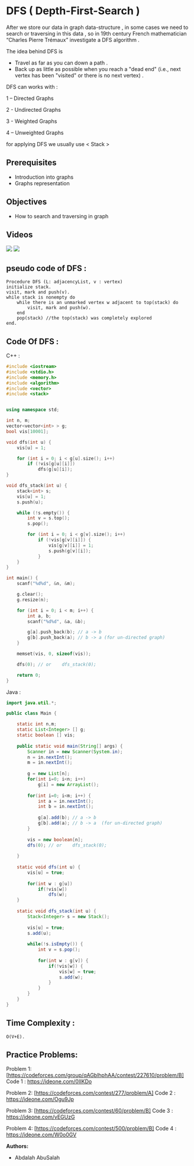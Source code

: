 # DFS ( Depth-First-Search )

After we store our data in graph data-structure , in some cases we need to search or traversing in this data , so in 19th century French mathematician “Charles Pierre Trémaux” investigate a DFS algorithm .

The idea behind DFS is 
- Travel as far as you can down a path .
- Back up as little as possible when you reach a "dead end" (i.e., next vertex has been "visited" or there is no next vertex) .

DFS can works with : 

1 – Directed Graphs 

2 - Undirected Graphs

3 - Weighted Graphs

4 – Unweighted Graphs

for applying DFS we usually use < Stack > 

## Prerequisites

* Introduction into graphs
* Graphs representation

## Objectives

* How to search and traversing in graph

## Videos 

[![](https://i.ytimg.com/vi/Qu6wQEAqyx0/hqdefault.jpg)](https://www.youtube.com/watch?v=Qu6wQEAqyx0)
[![](https://i.ytimg.com/vi/HvUCH2Swf2I/hqdefault.jpg)](https://www.youtube.com/watch?v=HvUCH2Swf2I)


## pseudo code of DFS :
```
Procedure DFS (L: adjacencyList, v : vertex)
initialize stack.
visit, mark and push(v).
while stack is nonempty do 
	while there is an unmarked vertex w adjacent to top(stack) do 
		visit, mark and push(w).
	end
	pop(stack) //the top(stack) was completely explored
end.
```

## Code Of DFS :

C++ :


```cpp
#include <iostream>
#include <stdio.h>
#include <memory.h>
#include <algorithm>
#include <vector>
#include <stack>


using namespace std;

int n, m;
vector<vector<int> > g;
bool vis[10001];

void dfs(int u) {
	vis[u] = 1;

	for (int i = 0; i < g[u].size(); i++)
		if (!vis[g[u][i]])
			dfs(g[u][i]);
}

void dfs_stack(int u) {
	stack<int> s;
	vis[u] = 1;
	s.push(u);

	while (!s.empty()) {
		int v = s.top();
		s.pop();

		for (int i = 0; i < g[v].size(); i++)
			if (!vis[g[v][i]]) {
				vis[g[v][i]] = 1;
				s.push(g[v][i]);
			}
	}
}

int main() {
	scanf("%d%d", &n, &m);

	g.clear();
	g.resize(n);

	for (int i = 0; i < m; i++) {
		int a, b;
		scanf("%d%d", &a, &b);

		g[a].push_back(b); // a -> b
		g[b].push_back(a); // b -> a (for un-directed graph)
	}

	memset(vis, 0, sizeof(vis));

	dfs(0); // or    dfs_stack(0);

	return 0; 
}
```

Java : 


```java
import java.util.*;

public class Main {

    static int n,m;
    static List<Integer> [] g;
    static boolean [] vis;
    
    public static void main(String[] args) {
        Scanner in = new Scanner(System.in);
        n = in.nextInt();
        m = in.nextInt();
        
        g = new List[n];
        for(int i=0; i<n; i++)
            g[i] = new ArrayList();
        
        for(int i=0; i<m; i++) {
            int a = in.nextInt();
            int b = in.nextInt();
            
            g[a].add(b); // a -> b
            g[b].add(a); // b -> a  (for un-directed graph)
        }
        
        vis = new boolean[n];
        dfs(0); // or    dfs_stack(0);
        
    }
    
    static void dfs(int u) {
        vis[u] = true;
        
        for(int w : g[u]) 
            if(!vis[w]) 
                dfs(w);
    }
    
    static void dfs_stack(int u) {
        Stack<Integer> s = new Stack();
        
        vis[u] = true;
        s.add(u);
        
        while(!s.isEmpty()) {
            int v = s.pop();
            
            for(int w : g[v]) {
                if(!vis[w]) {
                    vis[w] = true;
                    s.add(w);
                }
            }
        }
    }
}
```

## Time Complexity :
	O(V+E).

## Practice Problems:


Problem 1: [https://codeforces.com/group/qAGblhphAA/contest/227610/problem/B]
Code 1 : https://ideone.com/0IIKDo

Problem 2: [https://codeforces.com/contest/277/problem/A]
Code 2 : https://ideone.com/Ogu9Jp

Problem 3: [https://codeforces.com/contest/60/problem/B]
Code 3 : https://ideone.com/vEGUzG

Problem 4: [https://codeforces.com/contest/500/problem/B]
Code 4 : https://ideone.com/W0o0GV


**Authors:**
* Abdalah AbuSalah
